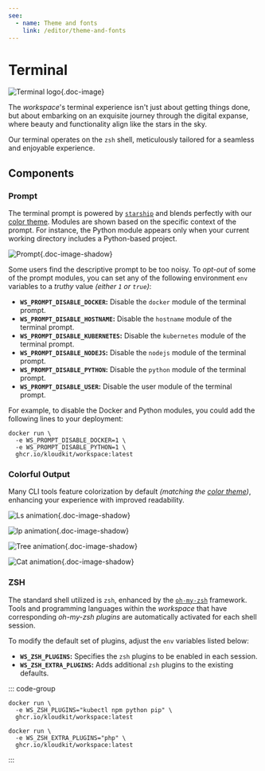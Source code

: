 ```yaml
---
see:
  - name: Theme and fonts
    link: /editor/theme-and-fonts
---
```


# Terminal

![Terminal logo](/icons/terminal.svg){.doc-image}

The *workspace*'s terminal experience isn't just about getting things done, but about
embarking on an exquisite journey through the digital expanse, where beauty and
functionality align like the stars in the sky.

Our terminal operates on the `zsh` shell, meticulously tailored for a seamless and
enjoyable experience.

## Components

### Prompt

The terminal prompt is powered by [`starship`][starship] and blends perfectly with our
[color theme](/editor/theme-and-fonts).
Modules are shown based on the specific context of the prompt.
For instance, the Python module appears only when your current working directory includes
a Python-based project.

![Prompt](/editor/terminal/prompt.gif){.doc-image-shadow}

Some users find the descriptive prompt to be too noisy.
To *opt-out* of some of the prompt modules, you can set any of the following environment
`env` variables to a *truthy* value *(either `1` or `true`)*:

- **`WS_PROMPT_DISABLE_DOCKER`:** Disable the `docker` module of the terminal prompt.
- **`WS_PROMPT_DISABLE_HOSTNAME`:** Disable the `hostname` module of the terminal prompt.
- **`WS_PROMPT_DISABLE_KUBERNETES`:** Disable the `kubernetes` module of the terminal prompt.
- **`WS_PROMPT_DISABLE_NODEJS`:** Disable the `nodejs` module of the terminal prompt.
- **`WS_PROMPT_DISABLE_PYTHON`:** Disable the `python` module of the terminal prompt.
- **`WS_PROMPT_DISABLE_USER`:** Disable the user module of the terminal prompt.

For example, to disable the Docker and Python modules, you could add the following lines
to your deployment:

```sh{2,3}
docker run \
  -e WS_PROMPT_DISABLE_DOCKER=1 \
  -e WS_PROMPT_DISABLE_PYTHON=1 \
  ghcr.io/kloudkit/workspace:latest
```

### Colorful Output

Many CLI tools feature colorization by default
*(matching the [color theme](/editor/theme-and-fonts))*, enhancing your experience with
improved readability.

![Ls animation](/editor/terminal/ls.gif){.doc-image-shadow}

![Ip animation](/editor/terminal/ip-a.gif){.doc-image-shadow}

![Tree animation](/editor/terminal/tree.gif){.doc-image-shadow}

![Cat animation](/editor/terminal/cat.gif){.doc-image-shadow}

### ZSH

The standard shell utilized is `zsh`, enhanced by the [`oh-my-zsh`][oh-my-zsh] framework.
Tools and programming languages within the *workspace* that have corresponding
*oh-my-zsh plugins* are automatically activated for each shell session.

To modify the default set of plugins, adjust the `env` variables listed below:

- **`WS_ZSH_PLUGINS`:** Specifies the `zsh` plugins to be enabled in each session.
- **`WS_ZSH_EXTRA_PLUGINS`:** Adds additional `zsh` plugins to the existing defaults.

::: code-group

```sh{2} [Override]
docker run \
  -e WS_ZSH_PLUGINS="kubectl npm python pip" \
  ghcr.io/kloudkit/workspace:latest
```

```sh{2} [Append]
docker run \
  -e WS_ZSH_EXTRA_PLUGINS="php" \
  ghcr.io/kloudkit/workspace:latest
```

:::

[oh-my-zsh]: https://ohmyz.sh
[starship]: https://starship.rs
